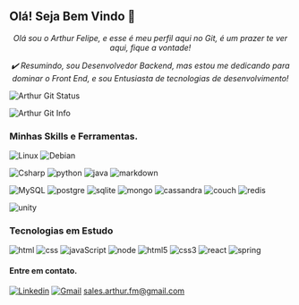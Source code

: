 ## Olá! Seja Bem Vindo 👋

_<center>Olá sou o Arthur Felipe, e esse é meu perfil aqui no Git, é um prazer te ver aqui, fique a vontade!</center>_

_<center>✔️ Resumindo, sou Desenvolvedor Backend, mas estou me dedicando para dominar o Front End, e sou Entusiasta de tecnologias de desenvolvimento!</center>_


![Arthur Git Status](https://github-readme-stats.vercel.app/api?username=ArthurSalesFM&theme=dracula)

![Arthur Git Info](https://github-readme-stats.vercel.app/api/top-langs/?username=ArthurSalesFM&theme=dracula)




### Minhas Skills e Ferramentas.

![Linux](	https://img.shields.io/badge/Linux-FCC624?style=for-the-badge&logo=linux&logoColor=black)
![Debian](	https://img.shields.io/badge/Windows-0078D6?style=for-the-badge&logo=windows&logoColor=white) 

![Csharp](	https://img.shields.io/badge/C%23-239120?style=for-the-badge&logo=c-sharp&logoColor=whit)
![python](	https://img.shields.io/badge/Python-3776AB?style=for-the-badge&logo=python&logoColor=white)
![java](	https://img.shields.io/badge/Java-ED8B00?style=for-the-badge&logo=openjdk&logoColor=white)
![markdown](	https://img.shields.io/badge/Markdown-000000?style=for-the-badge&logo=markdown&logoColor=white)

![MySQL](	https://img.shields.io/badge/MySQL-00000F?style=for-the-badge&logo=mysql&logoColor=white)
![postgre](	https://img.shields.io/badge/PostgreSQL-316192?style=for-the-badge&logo=postgresql&logoColor=white)
![sqlite](	https://img.shields.io/badge/SQLite-07405E?style=for-the-badge&logo=sqlite&logoColor=white)
![mongo](	https://img.shields.io/badge/MongoDB-4EA94B?style=for-the-badge&logo=mongodb&logoColor=white)
![cassandra](	https://img.shields.io/badge/Cassandra-1287B1?style=for-the-badge&logo=apache%20cassandra&logoColor=white)
![couch](	https://img.shields.io/badge/Couchbase-EA2328?style=for-the-badge&logo=couchbase&logoColor=white)
![redis](	https://img.shields.io/badge/redis-%23DD0031.svg?&style=for-the-badge&logo=redis&logoColor=white)



![unity](https://img.shields.io/badge/Unity-100000?style=for-the-badge&logo=unity&logoColor=white)




### Tecnologias em Estudo

![html](https://img.shields.io/badge/HTML-239120?style=for-the-badge&logo=html5&logoColor=white)
![css](https://img.shields.io/badge/CSS-239120?&style=for-the-badge&logo=css3&logoColor=white)
![javaScript](https://img.shields.io/badge/JavaScript-323330?style=for-the-badge&logo=javascript&logoColor=F7DF1E)
![node](https://img.shields.io/badge/Node.js-43853D?style=for-the-badge&logo=node.js&logoColor=white)
![html5](https://img.shields.io/badge/HTML5-E34F26?style=for-the-badge&logo=html5&logoColor=white)
![css3](https://img.shields.io/badge/CSS3-1572B6?style=for-the-badge&logo=css3&logoColor=white)
![react](https://img.shields.io/badge/React-20232A?style=for-the-badge&logo=react&logoColor=61DAFB)
![spring](https://img.shields.io/badge/Spring-6DB33F?style=for-the-badge&logo=spring&logoColor=white)




#### Entre em contato.

[![Linkedin](https://img.shields.io/badge/LinkedIn-0077B5?style=for-the-badge&logo=linkedin&logoColor=white)](https://www.linkedin.com/in/arthur-felipe-07b87b119/) 
[![Gmail](https://img.shields.io/badge/Gmail-D14836?style=for-the-badge&logo=gmail&logoColor=white)](https://www.gmail.com) sales.arthur.fm@gmail.com

